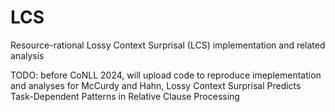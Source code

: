 # LCS
Resource-rational Lossy Context Surprisal (LCS) implementation and related analysis


TODO: before CoNLL 2024, will upload code to reproduce imeplementation and analyses for McCurdy and Hahn, Lossy Context Surprisal Predicts Task-Dependent Patterns in Relative Clause Processing
